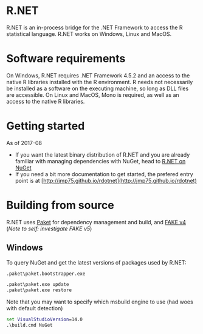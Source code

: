 R.NET
=======

R.NET is an in-process bridge for the .NET Framework to access the R statistical language. R.NET works on Windows, Linux and MacOS. 

# Software requirements

On Windows, R.NET requires .NET Framework 4.5.2 and an access to the native R libraries installed with the R environment. R needs not necessarily be installed as a software on the executing machine, so long as DLL files are accessible.
On Linux and MacOS, Mono is required, as well as an access to the native R libraries.

# Getting started

As of 2017-08

* If you want the latest binary distribution of R.NET and you are already familiar with managing dependencies with NuGet, head to [R.NET on NuGet](https://www.nuget.org/packages?q=R.NET)
* If you need a bit more documentation to get started, the prefered entry point is at [http://jmp75.github.io/rdotnet](http://jmp75.github.io/rdotnet)

# Building from source

R.NET uses [Paket](https://fsprojects.github.io/Paket/) for dependency management and build, and [FAKE v4](https://fake.build/legacy-gettingstarted.html) (_Note to self: investigate FAKE v5_)

## Windows

To query NuGet and get the latest versions of packages used by R.NET:


```bat
.paket\paket.bootstrapper.exe
```

```bat
.paket\paket.exe update
.paket\paket.exe restore
```

Note that you may want to specify which msbuild engine to use (had woes with default detection)

```bat
set VisualStudioVersion=14.0
.\build.cmd NuGet
```

